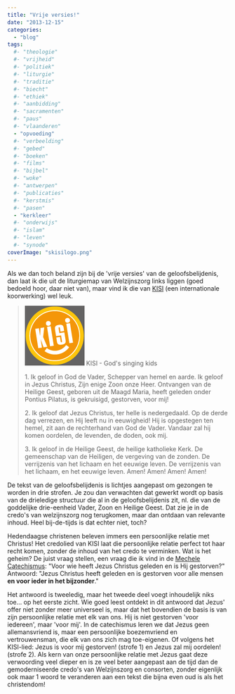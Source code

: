 ```yaml
---
title: "Vrije versies!"
date: "2013-12-15"
categories: 
  - "blog"
tags:
  #- "theologie"
  #- "vrijheid"
  #- "politiek"
  #- "liturgie"
  #- "traditie"
  #- "biecht"
  #- "ethiek"
  #- "aanbidding"
  #- "sacramenten"
  #- "paus"
  #- "vlaanderen"
  - "opvoeding"
  #- "verbeelding"
  #- "gebed"
  #- "boeken"
  #- "films"
  #- "bijbel"
  #- "woke"
  #- "antwerpen"
  #- "publicaties"
  #- "kerstmis"
  #- "pasen"
  - "kerkleer"
  #- "onderwijs"
  #- "islam"
  #- "leven"
  #- "synode"
coverImage: "skisilogo.png"
---
```


Als we dan toch beland zijn bij de 'vrije versies' van de geloofsbelijdenis, dan laat ik die uit de liturgiemap van Welzijnszorg links liggen (goed bedoeld hoor, daar niet van), maar vind ik die van [KISI](http://de.kisi.at/nl/geloof/geloofsbelijdenis) (een internationale koorwerking) wel leuk.

> [![KISI - God's singing kids](images/skisilogo.png)](http://de.kisi.at/nl) KISI - God's singing kids
> 
> 1\. Ik geloof in God de Vader, Schepper van hemel en aarde. Ik geloof in Jezus Christus, Zijn enige Zoon onze Heer. Ontvangen van de Heilige Geest, geboren uit de Maagd Maria, heeft geleden onder Pontius Pilatus, is gekruisigd, gestorven, voor mij!
> 
> 2\. Ik geloof dat Jezus Christus, ter helle is nedergedaald. Op de derde dag verrezen, en Hij leeft nu in eeuwigheid! Hij is opgestegen ten hemel, zit aan de rechterhand van God de Vader. Vandaar zal hij komen oordelen, de levenden, de doden, ook mij.
> 
> 3\. Ik geloof in de Heilige Geest, de heilige katholieke Kerk. De gemeenschap van de Heiligen, de vergeving van de zonden. De verrijzenis van het lichaam en het eeuwige leven. De verrijzenis van het lichaam, en het eeuwige leven. Amen! Amen! Amen! Amen!

De tekst van de geloofsbelijdenis is lichtjes aangepast om gezongen te worden in drie strofen. Je zou dan verwachten dat gewerkt wordt op basis van de drieledige structuur die al in de geloofsbelijdenis zit, nl. die van de goddelijke drie-eenheid Vader, Zoon en Heilige Geest. Dat zie je in de credo's van welzijnszorg nog terugkomen, maar dan ontdaan van relevante inhoud. Heel bij-de-tijds is dat echter niet, toch?

Hedendaagse christenen beleven immers een persoonlijke relatie met Christus! Het credolied van KISI laat die persoonlijke relatie perfect tot haar recht komen, zonder de inhoud van het credo te verminken. Wat is het geheim? De juist vraag stellen, een vraag die ik vind in de [Mechele Catechismus](https://play.google.com/store/apps/details?id=net.credomobiel.mechelsecatechismus): "Voor wie heeft Jezus Christus geleden en is Hij gestorven?" Antwoord: "Jezus Christus heeft geleden en is gestorven voor alle mensen **en voor ieder in het bijzonder**."

Het antwoord is tweeledig, maar het tweede deel voegt inhoudelijk niks toe… op het eerste zicht. Wie goed leest ontdekt in dit antwoord dat Jezus' offer niet zonder meer universeel is, maar dat het bovendien de basis is van zijn persoonlijke relatie met elk van ons. Hij is niet gestorven 'voor iedereen', maar 'voor mij'. In de catechismus leren we dat Jezus geen allemansvriend is, maar een persoonlijke boezemvriend en vertrouwensman, die elk van ons zich mag toe-eigenen. Of volgens het KISI-lied: Jezus is voor mij gestorven! (strofe 1) en Jezus zal mij oordelen! (strofe 2). Als kern van onze persoonlijke relatie met Jezus gaat deze verwoording veel dieper en is ze veel beter aangepast aan de tijd dan de gemoderniseerde credo's van Welzijnszorg en consorten, zonder eigenlijk ook maar 1 woord te veranderen aan een tekst die bijna even oud is als het christendom!
